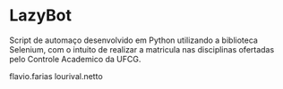 # LazyBot

Script de automaço desenvolvido em Python utilizando a biblioteca Selenium, com o intuito de realizar a matricula nas disciplinas ofertadas pelo Controle Academico da UFCG.

flavio.farias
lourival.netto
